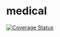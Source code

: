 # medical
[![Coverage Status](https://coveralls.io/repos/github/aleemasgher/medical/badge.svg?branch=master)](https://coveralls.io/github/aleemasgher/medical?branch=master)
